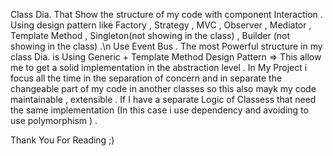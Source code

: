 Class Dia. That Show  the structure  of my code  with component Interaction .
Using design  pattern like Factory  ,  Strategy ,  MVC , Observer ,  Mediator  , Template Method , Singleton(not showing in the class) , Builder (not showing in the class) .\n
Use Event Bus  .
The most Powerful structure in my class Dia. is Using Generic + Template Method Design Pattern => This  allow me to get a solid implementation  in the abstraction level .
In My Project i focus all the time  in the  separation  of concern  and in separate the  changeable  part of my code in another classes so this also mayk my code maintainable , extensible  .
If I have a separate  Logic of Classess that  need the same implementation (In this case i use  dependency  and avoiding to use  polymorphism ) .

Thank You For Reading ;)
